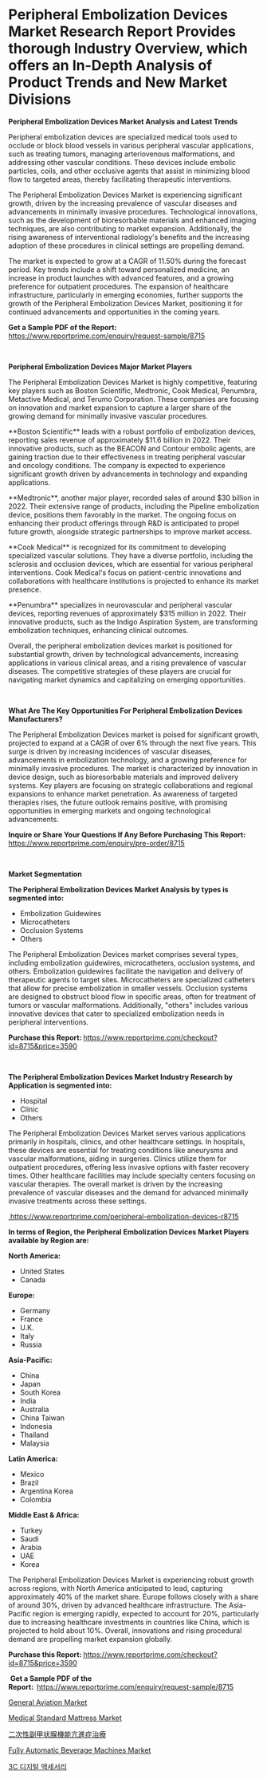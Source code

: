 <p><h1>Peripheral Embolization Devices Market Research Report Provides thorough Industry Overview, which offers an In-Depth Analysis of Product Trends and New Market Divisions</h1></p><p><strong>Peripheral Embolization Devices Market Analysis and Latest Trends</strong></p>
<p><p>Peripheral embolization devices are specialized medical tools used to occlude or block blood vessels in various peripheral vascular applications, such as treating tumors, managing arteriovenous malformations, and addressing other vascular conditions. These devices include embolic particles, coils, and other occlusive agents that assist in minimizing blood flow to targeted areas, thereby facilitating therapeutic interventions.</p><p>The Peripheral Embolization Devices Market is experiencing significant growth, driven by the increasing prevalence of vascular diseases and advancements in minimally invasive procedures. Technological innovations, such as the development of bioresorbable materials and enhanced imaging techniques, are also contributing to market expansion. Additionally, the rising awareness of interventional radiology's benefits and the increasing adoption of these procedures in clinical settings are propelling demand.</p><p>The market is expected to grow at a CAGR of 11.50% during the forecast period. Key trends include a shift toward personalized medicine, an increase in product launches with advanced features, and a growing preference for outpatient procedures. The expansion of healthcare infrastructure, particularly in emerging economies, further supports the growth of the Peripheral Embolization Devices Market, positioning it for continued advancements and opportunities in the coming years.</p></p>
<p><strong>Get a Sample PDF of the Report:&nbsp;</strong> <a href="https://www.reportprime.com/enquiry/request-sample/8715">https://www.reportprime.com/enquiry/request-sample/8715</a></p>
<p>&nbsp;</p>
<p><strong>Peripheral Embolization Devices Major Market Players</strong></p>
<p><p>The Peripheral Embolization Devices Market is highly competitive, featuring key players such as Boston Scientific, Medtronic, Cook Medical, Penumbra, Metactive Medical, and Terumo Corporation. These companies are focusing on innovation and market expansion to capture a larger share of the growing demand for minimally invasive vascular procedures.</p><p>**Boston Scientific** leads with a robust portfolio of embolization devices, reporting sales revenue of approximately $11.6 billion in 2022. Their innovative products, such as the BEACON and Contour embolic agents, are gaining traction due to their effectiveness in treating peripheral vascular and oncology conditions. The company is expected to experience significant growth driven by advancements in technology and expanding applications.</p><p>**Medtronic**, another major player, recorded sales of around $30 billion in 2022. Their extensive range of products, including the Pipeline embolization device, positions them favorably in the market. The ongoing focus on enhancing their product offerings through R&D is anticipated to propel future growth, alongside strategic partnerships to improve market access.</p><p>**Cook Medical** is recognized for its commitment to developing specialized vascular solutions. They have a diverse portfolio, including the sclerosis and occlusion devices, which are essential for various peripheral interventions. Cook Medical's focus on patient-centric innovations and collaborations with healthcare institutions is projected to enhance its market presence.</p><p>**Penumbra** specializes in neurovascular and peripheral vascular devices, reporting revenues of approximately $315 million in 2022. Their innovative products, such as the Indigo Aspiration System, are transforming embolization techniques, enhancing clinical outcomes.</p><p>Overall, the peripheral embolization devices market is positioned for substantial growth, driven by technological advancements, increasing applications in various clinical areas, and a rising prevalence of vascular diseases. The competitive strategies of these players are crucial for navigating market dynamics and capitalizing on emerging opportunities.</p></p>
<p>&nbsp;</p>
<p><strong>What Are The Key Opportunities For Peripheral Embolization Devices Manufacturers?</strong></p>
<p><p>The Peripheral Embolization Devices market is poised for significant growth, projected to expand at a CAGR of over 6% through the next five years. This surge is driven by increasing incidences of vascular diseases, advancements in embolization technology, and a growing preference for minimally invasive procedures. The market is characterized by innovation in device design, such as bioresorbable materials and improved delivery systems. Key players are focusing on strategic collaborations and regional expansions to enhance market penetration. As awareness of targeted therapies rises, the future outlook remains positive, with promising opportunities in emerging markets and ongoing technological advancements.</p></p>
<p><strong>Inquire or Share Your Questions If Any Before Purchasing This Report:</strong> <a href="https://www.reportprime.com/enquiry/pre-order/8715">https://www.reportprime.com/enquiry/pre-order/8715</a></p>
<p>&nbsp;</p>
<p><strong>Market Segmentation</strong></p>
<p><strong>The Peripheral Embolization Devices Market Analysis by types is segmented into:</strong></p>
<p><ul><li>Embolization Guidewires</li><li>Microcatheters</li><li>Occlusion Systems</li><li>Others</li></ul></p>
<p><p>The Peripheral Embolization Devices market comprises several types, including embolization guidewires, microcatheters, occlusion systems, and others. Embolization guidewires facilitate the navigation and delivery of therapeutic agents to target sites. Microcatheters are specialized catheters that allow for precise embolization in smaller vessels. Occlusion systems are designed to obstruct blood flow in specific areas, often for treatment of tumors or vascular malformations. Additionally, "others" includes various innovative devices that cater to specialized embolization needs in peripheral interventions.</p></p>
<p><strong>Purchase this Report:&nbsp;</strong><a href="https://www.reportprime.com/checkout?id=8715&price=3590">https://www.reportprime.com/checkout?id=8715&price=3590</a></p>
<p>&nbsp;</p>
<p><strong>The Peripheral Embolization Devices Market Industry Research by Application is segmented into:</strong></p>
<p><ul><li>Hospital</li><li>Clinic</li><li>Others</li></ul></p>
<p><p>The Peripheral Embolization Devices Market serves various applications primarily in hospitals, clinics, and other healthcare settings. In hospitals, these devices are essential for treating conditions like aneurysms and vascular malformations, aiding in surgeries. Clinics utilize them for outpatient procedures, offering less invasive options with faster recovery times. Other healthcare facilities may include specialty centers focusing on vascular therapies. The overall market is driven by the increasing prevalence of vascular diseases and the demand for advanced minimally invasive treatments across these settings.</p></p>
<p><a href="https://www.reportprime.com/peripheral-embolization-devices-r8715">&nbsp;https://www.reportprime.com/peripheral-embolization-devices-r8715</a></p>
<p><strong>In terms of Region, the Peripheral Embolization Devices Market Players available by Region are:</strong></p>
<p>
    <p> <strong> North America: </strong>
        <ul>
            <li>United States</li>
            <li>Canada</li>
        </ul>
        </p> 
    <p> <strong> Europe: </strong>
        <ul>
            <li>Germany</li>
            <li>France</li>
            <li>U.K.</li>
            <li>Italy</li>
            <li>Russia</li>
        </ul>
        </p> 
    <p> <strong> Asia-Pacific: </strong>
        <ul>
            <li>China</li>
            <li>Japan</li>
            <li>South Korea</li>
            <li>India</li>
            <li>Australia</li>
            <li>China Taiwan</li>
            <li>Indonesia</li>
            <li>Thailand</li>
            <li>Malaysia</li>
        </ul>
        </p> 
    <p> <strong> Latin America: </strong>
        <ul>
            <li>Mexico</li>
            <li>Brazil</li>
            <li>Argentina Korea</li>
            <li>Colombia</li>
        </ul>
        </p> 
    <p> <strong> Middle East & Africa: </strong>
        <ul>
            <li>Turkey</li>
            <li>Saudi</li>
            <li>Arabia</li>
            <li>UAE</li>
            <li>Korea</li>
        </ul>
    </p>
    </p>
<p><p>The Peripheral Embolization Devices Market is experiencing robust growth across regions, with North America anticipated to lead, capturing approximately 40% of the market share. Europe follows closely with a share of around 30%, driven by advanced healthcare infrastructure. The Asia-Pacific region is emerging rapidly, expected to account for 20%, particularly due to increasing healthcare investments in countries like China, which is projected to hold about 10%. Overall, innovations and rising procedural demand are propelling market expansion globally.</p></p>
<p><strong>Purchase this Report: </strong><a href="https://www.reportprime.com/checkout?id=8715&price=3590">https://www.reportprime.com/checkout?id=8715&price=3590</a></p>
<p>&nbsp;<strong>Get a Sample PDF of the Report:&nbsp;&nbsp;</strong><a href="https://www.reportprime.com/enquiry/request-sample/8715">https://www.reportprime.com/enquiry/request-sample/8715</a></p>
<p><strong></strong></p>
<p><p><a href="https://www.linkedin.com/pulse/what-influencing-future-general-aviation-market-insights-growth-ne8ae?trackingId=zF5JK%2BG8RLCWFRGkZSfVPA%3D%3D">General Aviation Market</a></p><p><a href="https://github.com/CarolynWatkins697/Market-Research-Report-List-1/blob/main/medical-standard-mattress-market.md">Medical Standard Mattress Market</a></p><p><a href="https://medium.com/@royfoote921/secondary-hyperparathyroidism-treatment-market-%E3%81%AF-%E3%82%B3%E3%82%B9%E3%83%88%E7%AE%A1%E7%90%86%E3%81%A8%E5%8A%B9%E7%8E%87%E5%90%91%E4%B8%8A%E3%82%92%E5%84%AA%E5%85%88%E3%81%97%E3%81%BE%E3%81%99-%E3%81%95%E3%82%89%E3%81%AB-%E5%A0%B1%E5%91%8A%E6%9B%B8%E3%81%AF%E5%B8%82%E5%A0%B4%E3%81%AE%E9%9C%80%E8%A6%81%E9%9D%A2%E3%81%A8%E4%BE%9B%E7%B5%A6%E9%9D%A2%E3%81%AE%E4%B8%A1%E6%96%B9%E3%82%92%E3%82%AB%E3%83%90%E3%83%BC%E3%81%97%E3%81%A6%E3%81%84%E3%81%BE%E3%81%99-64329410025a">二次性副甲状腺機能亢進症治療</a></p><p><a href="https://medium.com/@dovansangxd/the-fully-automatic-beverage-machines-market-industry-provides-a-comprehensive-and-current-a1ff21cedee6?postPublishedType=initial">Fully Automatic Beverage Machines Market</a></p><p><a href="https://medium.com/@mujgankortalih/%EC%84%B8%EA%B3%84-3c-digital-accessory-market-%EC%9D%80-2024%EC%97%90%EC%84%9C-2031%EB%A1%9C-%EC%97%B0%ED%8F%89%EA%B7%A0-%EC%A6%9D%EA%B0%80%EC%9C%A8%EC%9D%84-%EB%B3%B4%EC%9D%BC-%EA%B2%83%EC%9C%BC%EB%A1%9C-%EC%98%88%EC%83%81%EB%90%A9%EB%8B%88%EB%8B%A4-079a4ac66ca1">3C 디지털 액세서리</a></p></p>